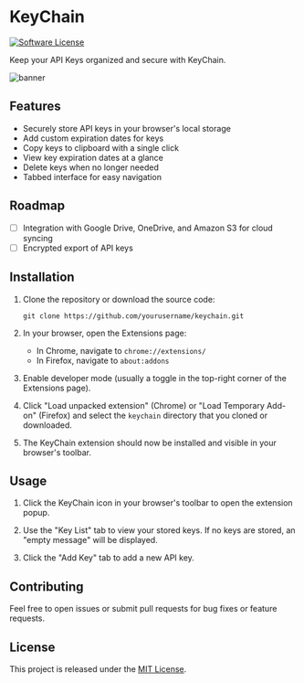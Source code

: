 # KeyChain
[![Software License](https://img.shields.io/badge/license-MIT-brightgreen.svg)](LICENSE)

Keep your API Keys organized and secure with KeyChain.

<img src="https://github.com/jwjoel/KeyChain/blob/main/assets/banner.png" alt="banner"/>

## Features

- Securely store API keys in your browser's local storage
- Add custom expiration dates for keys
- Copy keys to clipboard with a single click
- View key expiration dates at a glance
- Delete keys when no longer needed
- Tabbed interface for easy navigation

## Roadmap

- [ ] Integration with Google Drive, OneDrive, and Amazon S3 for cloud syncing
- [ ] Encrypted export of API keys

## Installation

1. Clone the repository or download the source code:

   ```
   git clone https://github.com/yourusername/keychain.git
   ```

2. In your browser, open the Extensions page:

   - In Chrome, navigate to `chrome://extensions/`
   - In Firefox, navigate to `about:addons`

3. Enable developer mode (usually a toggle in the top-right corner of the Extensions page).

4. Click "Load unpacked extension" (Chrome) or "Load Temporary Add-on" (Firefox) and select the `keychain` directory that you cloned or downloaded.

5. The KeyChain extension should now be installed and visible in your browser's toolbar.

## Usage

1. Click the KeyChain icon in your browser's toolbar to open the extension popup.

2. Use the "Key List" tab to view your stored keys. If no keys are stored, an "empty message" will be displayed.

3. Click the "Add Key" tab to add a new API key.

## Contributing

Feel free to open issues or submit pull requests for bug fixes or feature requests.

## License

This project is released under the [MIT License](https://opensource.org/licenses/MIT).